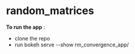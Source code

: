 # random_matrices

**To run the app** :
* clone the repo
* run bokeh serve --show rm_convergence_app/
